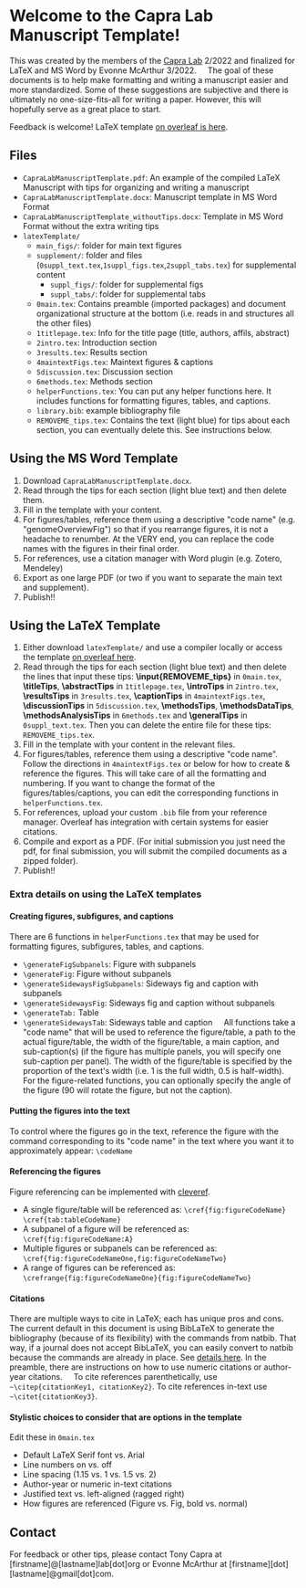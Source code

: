 # Welcome to the Capra Lab Manuscript Template!  
This was created by the members of the [Capra Lab](http://www.capralab.org/) 2/2022 and finalized for LaTeX and MS Word by Evonne McArthur 3/2022.  
  
The goal of these documents is to help make formatting and writing a manuscript easier and more standardized. Some of these suggestions are subjective and there is ultimately no one-size-fits-all for writing a paper. However, this will hopefully serve as a great place to start.  

Feedback is welcome! LaTeX template [on overleaf is here](placeholder).  
  
## Files
- `CapraLabManuscriptTemplate.pdf`: An example of the compiled LaTeX Manuscript with tips for organizing and writing a manuscript  
- `CapraLabManuscriptTemplate.docx`: Manuscript template in MS Word Format  
- `CapraLabManuscriptTemplate_withoutTips.docx`: Template in MS Word Format without the extra writing tips
- `latexTemplate/`  
  - `main_figs/`: folder for main text figures  
  - `supplement/`: folder and files (`0suppl_text.tex`,`1suppl_figs.tex`,`2suppl_tabs.tex`) for supplemental content  
    - `suppl_figs/`: folder for supplemental figs  
    - `suppl_tabs/`: folder for supplemental tabs  
  - `0main.tex`: Contains preamble (imported packages) and document organizational structure at the bottom (i.e. reads in and structures all the other files)  
  - `1titlepage.tex`: Info for the title page (title, authors, affils, abstract)  
  - `2intro.tex`: Introduction section  
  - `3results.tex`: Results section  
  - `4maintextFigs.tex`: Maintext figures & captions  
  - `5discussion.tex`: Discussion section  
  - `6methods.tex`: Methods section  
  - `helperFunctions.tex`: You can put any helper functions here. It includes functions for formatting figures, tables, and captions.  
  - `library.bib`: example bibliography file  
  - `REMOVEME_tips.tex`: Contains the text (light blue) for tips about each section, you can eventually delete this. See instructions below.  
  
## Using the MS Word Template  
1. Download `CapraLabManuscriptTemplate.docx`.  
2. Read through the tips for each section (light blue text) and then delete them.  
3. Fill in the template with your content.  
4. For figures/tables, reference them using a descriptive "code name" (e.g. "genomeOverviewFig") so that if you rearrange figures, it is not a headache to renumber. At the VERY end, you can replace the code names with the figures in their final order.  
5. For references, use a citation manager with Word plugin (e.g. Zotero, Mendeley)  
6. Export as one large PDF (or two if you want to separate the main text and supplement).  
7. Publish!!  
  
## Using the LaTeX Template  
1. Either download `latexTemplate/` and use a compiler locally or access the template [on overleaf here](placeholder).  
2. Read through the tips for each section (light blue text) and then delete the lines that input these tips: **\input{REMOVEME_tips}** in `0main.tex`, **\titleTips**, **\abstractTips** in `1titlepage.tex`, **\introTips** in `2intro.tex`, **\resultsTips** in `3results.tex`, **\captionTips** in `4maintextFigs.tex`, **\discussionTips** in `5discussion.tex`, **\methodsTips**, **\methodsDataTips**, **\methodsAnalysisTips** in `6methods.tex` and **\generalTips** in `0suppl_text.tex`. Then you can delete the entire file for these tips: `REMOVEME_tips.tex`.  
3. Fill in the template with your content in the relevant files.  
4. For figures/tables, reference them using a descriptive "code name". Follow the directions in `4maintextFigs.tex` or below for how to create & reference the figures. This will take care of all the formatting and numbering. If you want to change the format of the figures/tables/captions, you can edit the corresponding functions in `helperFunctions.tex`.  
5. For references, upload your custom `.bib` file from your reference manager. Overleaf has integration with certain systems for easier citations.  
6. Compile and export as a PDF. (For initial submission you just need the pdf, for final submission, you will submit the compiled documents as a zipped folder).  
7. Publish!!  
  
### Extra details on using the LaTeX templates  
#### Creating figures, subfigures, and captions  
There are 6 functions in `helperFunctions.tex` that may be used for formatting figures, subfigures, tables, and captions.  
  
- `\generateFigSubpanels`: Figure with subpanels  
- `\generateFig`: Figure without subpanels  
- `\generateSidewaysFigSubpanels`: Sideways fig and caption with subpanels  
- `\generateSidewaysFig`: Sideways fig and caption without subpanels  
- `\generateTab:` Table  
- `\generateSidewaysTab`: Sideways table and caption  
  
All functions take a "code name" that will be used to reference the figure/table, a path to the actual figure/table, the width of the figure/table, a main caption, and sub-caption(s) (if the figure has multiple panels, you will specify one sub-caption per panel). The width of the figure/table is specified by the proportion of the text's width (i.e. 1 is the full width, 0.5 is half-width). For the figure-related functions, you can optionally specify the angle of the figure (90 will rotate the figure, but not the caption).  
  
#### Putting the figures into the text  
To control where the figures go in the text, reference the figure with the command corresponding to its "code name" in the text where you want it to approximately appear: `\codeName`  
  
#### Referencing the figures  
Figure referencing can be implemented with [cleveref](https://ctan.org/pkg/cleveref?lang=en).  
  
- A single figure/table will be referenced as: `\cref{fig:figureCodeName}` `\cref{tab:tableCodeName}`  
- A subpanel of a figure will be referenced as: `\cref{fig:figureCodeName:A}`  
- Multiple figures or subpanels can be referenced as: `\cref{fig:figureCodeNameOne,fig:figureCodeNameTwo}`  
- A range of figures can be referenced as: `\crefrange{fig:figureCodeNameOne}{fig:figureCodeNameTwo}`  
  
#### Citations  
There are multiple ways to cite in LaTeX; each has unique pros and cons. The current default in this document is using BibLaTeX to generate the bibliography (because of its flexibility) with the commands from natbib. That way, if a journal does not accept BibLaTeX, you can easily convert to natbib because the commands are already in place. See [details here](https://tex.stackexchange.com/questions/25701/bibtex-vs-biber-and-biblatex-vs-natbib). In the preamble, there are instructions on how to use numeric citations or author-year citations.  
  
To cite references parenthetically, use `~\citep{citationKey1, citationKey2}`. To cite references in-text use `~\citet{citationKey3}`.  

#### Stylistic choices to consider that are options in the template
Edit these in `0main.tex`

- Default LaTeX Serif font vs. Arial
- Line numbers on vs. off
- Line spacing (1.15 vs. 1 vs. 1.5 vs. 2)
- Author-year or numeric in-text citations
- Justified text vs. left-aligned (ragged right)
- How figures are referenced (Figure vs. Fig, bold vs. normal)
  
## Contact  
For feedback or other tips, please contact Tony Capra at [firstname]@[lastname]lab[dot]org or Evonne McArthur at [firstname][dot][lastname]@gmail[dot]com.
